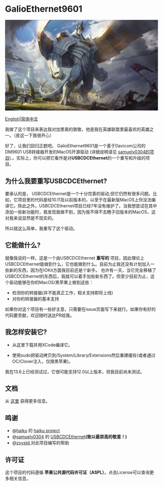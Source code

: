# GalioEthernet9601

![Galio.jpg](./Documentation/Galio.jpg)

[English](https://github.com/startpenghubingzhou/GalioEthernet9601/blob/main/README.md)|[简体中文](https://github.com/startpenghubingzhou/GalioEthernet9601/blob/main/README-CN.md)

我做了这个项目来表达我对加里奥的致敬，他是我在英雄联盟里最喜欢的英雄之一。（皮这一下我很开心）

好了，让我们回归正题吧。 GalioEthernet9601是一个基于Davicom公司的DM9601 USB转接器开发的MacOS开源驱动  (详细说明请见 [samuelv0304的项目]( https://github.com/samuelv0304/USBCDCEthernet)).。实际上，你可以把它看作是对**USBCDCEthernet**的一个重写和升级的项目。

## 为什么我要重写USBCDCEthernet?

要承认的是， USBCDCEthernet是一个十分完善的驱动,但它仍然有很多问题。比如，它项目里的代码是给10.11及以前版本的，以至于在最新版MacOS上你没法编译它。除此之外，USBCDCEthernet项目已经7年没有维护了。当我想尝试在其中添加一些新功能时，我发现我做不到，因为我不得不去瞎子旧版本的MacOS，这对我来说显然是不现实的。

所以就这么简单，我重写了这个驱动。

## 它能做什么?

就像我说的一样，这是一个由USBCDCEthernet **重写的** 项目，因此理论上 USBCDCEthernet能做到什么，它也能做到什么。目前为止我还没有计划加入一些新的东西，因为在IOKit方面我目前还是个新手。 也许有一天，当它完全移植了USBCDCEthernet的东西后，我就可以着手加些新东西了。但至少目前为止，这个驱动能够在你的MacOS/黑苹果上做到这些：

- 检测你的转接器(并不能真正工作，相关支持即将上线)
- 对你的转接器的基本支持

如果你对这个项目有一些好主意，只需要在issue页面写下来就行。如果你有好的代码要贡献，欢迎随时送达PR给我。

## 我怎样安装它?

- 从这里下载并用XCode编译它。

- 使用sudo把驱动拷贝到/System/Library/Extensions然后重建缓存(或者通过OC/Clover注入，仅限黑苹果)。

我在13.6上已经测试过，它很可能支持12.0以上版本，但我目前尚未测试。

## 文档

从 [这里](https://github.com/startpenghubingzhou/GalioEthernet9601/blob/main/Documentation/DM9601-DS-P01-930914.pdf) 获得更多信息。



## 鸣谢

- @[haiku](https://github.com/haiku) 的 [haiku project](https://github.com/haiku/haiku)
- @[samuelv0304](https://github.com/samuelv0304) 的 [USBCDCEthernet](https://github.com/samuelv0304/USBCDCEthernet)**(致以最崇高的敬意！)**
- @[zxystd ](https://github.com/zxystd) 对此项目编写的帮助

## 许可证

这个项目的代码遵循 **苹果公共源代码许可证（ASPL）**。点击License可以查询更多相关信息。


